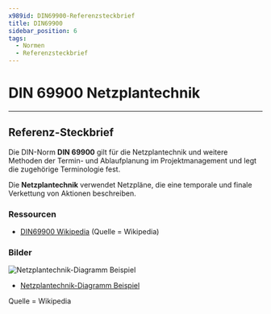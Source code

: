 ```yaml
---
x989id: DIN69900-Referenzsteckbrief
title: DIN69900 
sidebar_position: 6
tags:
  - Normen
  - Referenzsteckbrief
---
```


# DIN 69900 Netzplantechnik

------

## Referenz-Steckbrief

Die DIN-Norm **DIN 69900** gilt für die Netzplantechnik und weitere Methoden der Termin- und Ablaufplanung im Projektmanagement und legt die zugehörige Terminologie fest.

Die **Netzplantechnik** verwendet Netzpläne, die eine temporale und finale Verkettung von Aktionen beschreiben.


### Ressourcen

- [DIN69900 Wikipedia](https://de.wikipedia.org/wiki/DIN_69900) (Quelle = Wikipedia) 

  

### Bilder

![Netzplantechnik-Diagramm Beispiel](/Picture-Assets/Netzplantechnik-Diagramm.jpg)

- [Netzplantechnik-Diagramm Beispiel](/Picture-Assets/Netzplantechnik-Diagramm.jpg)

Quelle = Wikipedia





